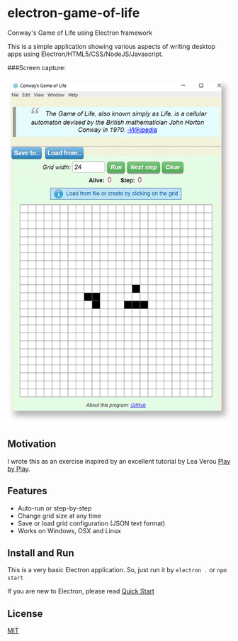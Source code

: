 # electron-game-of-life
Conway's Game of Life using Electron framework

This is a simple application showing various aspects of writing 
desktop apps using Electron/HTML5/CSS/NodeJS/Javascript.

###Screen capture:

<img src='gof-demo.png' width='600px' />

## Motivation
I wrote this as an exercise inspired by an excellent tutorial by Lea Verou [Play by Play](https://www.pluralsight.com/courses/play-by-play-lea-verou).

## Features
- Auto-run or step-by-step
- Change grid size at any time
- Save or load grid configuration (JSON text format)
- Works on Windows, OSX and Linux

## Install and Run
This is a very basic Electron application. 
So, just run it by `electron .` or `npm start`

If you are new to Electron, please read [Quick Start](https://github.com/electron/electron/blob/master/docs/tutorial/quick-start.md)

## License

[MIT](LICENSE)